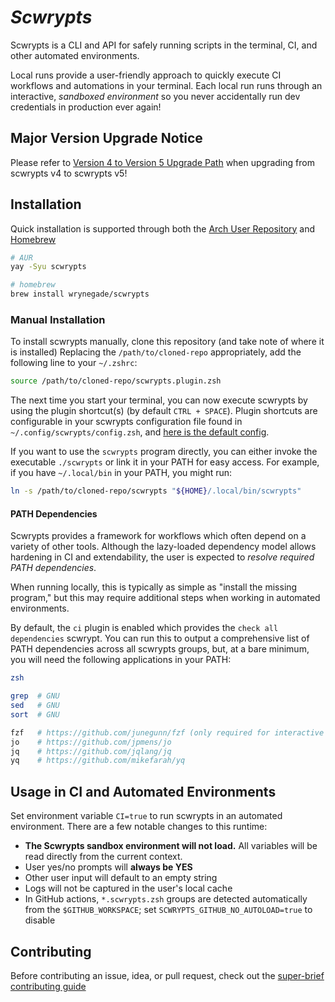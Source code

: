 # *Scwrypts*

Scwrypts is a CLI and API for safely running scripts in the terminal, CI, and other automated environments.

Local runs provide a user-friendly approach to quickly execute CI workflows and automations in your terminal.
Each local run runs through an interactive, *sandboxed environment* so you never accidentally run dev credentials in production ever again!

## Major Version Upgrade Notice

Please refer to [Version 4 to Version 5 Upgrade Path](./docs/upgrade/v4-to-v5.md) when upgrading from scwrypts v4 to scwrypts v5!

## Installation

Quick installation is supported through both the [Arch User Repository](https://aur.archlinux.org/packages/scwrypts) and [Homebrew](https://github.com/wrynegade/homebrew-brew/tree/main/Formula)

```bash
# AUR
yay -Syu scwrypts

# homebrew
brew install wrynegade/scwrypts
```

### Manual Installation

To install scwrypts manually, clone this repository (and take note of where it is installed)
Replacing the `/path/to/cloned-repo` appropriately, add the following line to your `~/.zshrc`:
```zsh
source /path/to/cloned-repo/scwrypts.plugin.zsh
```

The next time you start your terminal, you can now execute scwrypts by using the plugin shortcut(s) (by default `CTRL + SPACE`).
Plugin shortcuts are configurable in your scwrypts configuration file found in `~/.config/scwrypts/config.zsh`, and [here is the default config](./zsh/config.user.zsh).

If you want to use the `scwrypts` program directly, you can either invoke the executable `./scwrypts` or link it in your PATH for easy access.
For example, if you have `~/.local/bin` in your PATH, you might run:
```zsh
ln -s /path/to/cloned-repo/scwrypts "${HOME}/.local/bin/scwrypts"
```

#### PATH Dependencies

Scwrypts provides a framework for workflows which often depend on a variety of other tools.
Although the lazy-loaded dependency model allows hardening in CI and extendability, the user is expected to _resolve required PATH dependencies_.

When running locally, this is typically as simple as "install the missing program," but this may require additional steps when working in automated environments.

By default, the `ci` plugin is enabled which provides the `check all dependencies` scwrypt.
You can run this to output a comprehensive list of PATH dependencies across all scwrypts groups, but, at a bare minimum, you will need the following applications in your PATH:

```bash
zsh

grep  # GNU
sed   # GNU
sort  # GNU

fzf   # https://github.com/junegunn/fzf (only required for interactive / local)
jo    # https://github.com/jpmens/jo
jq    # https://github.com/jqlang/jq
yq    # https://github.com/mikefarah/yq
```


## Usage in CI and Automated Environments

Set environment variable `CI=true` to run scwrypts in an automated environment.
There are a few notable changes to this runtime:
- **The Scwrypts sandbox environment will not load.** All variables will be read directly from the current context.
- User yes/no prompts will **always be YES**
- Other user input will default to an empty string
- Logs will not be captured in the user's local cache
- In GitHub actions, `*.scwrypts.zsh` groups are detected automatically from the `$GITHUB_WORKSPACE`; set `SCWRYPTS_GITHUB_NO_AUTOLOAD=true` to disable

## Contributing

Before contributing an issue, idea, or pull request, check out the [super-brief contributing guide](./docs/CONTRIBUTING.md)
